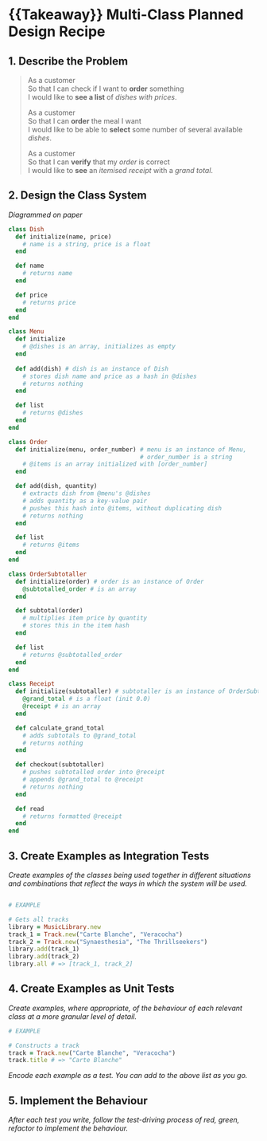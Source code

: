 # {{Takeaway}} Multi-Class Planned Design Recipe

## 1. Describe the Problem

> As a customer  
> So that I can check if I want to **order** something  
> I would like to **see a list** of *dishes with prices*.  
>   
> As a customer  
> So that I can **order** the meal I want  
> I would like to be able to **select** some number of several available *dishes*.  
>  
> As a customer  
> So that I can **verify** that my *order* is correct  
> I would like to **see** an *itemised receipt* with a *grand total*.  

## 2. Design the Class System

*Diagrammed on paper*

```ruby
class Dish
  def initialize(name, price)
    # name is a string, price is a float
  end

  def name
    # returns name
  end

  def price
    # returns price
  end
end

class Menu
  def initialize
    # @dishes is an array, initializes as empty
  end
  
  def add(dish) # dish is an instance of Dish
    # stores dish name and price as a hash in @dishes
    # returns nothing
  end

  def list
    # returns @dishes
  end
end

class Order
  def initialize(menu, order_number) # menu is an instance of Menu, 
                                     # order_number is a string
    # @items is an array initialized with [order_number]
  end

  def add(dish, quantity)
    # extracts dish from @menu's @dishes
    # adds quantity as a key-value pair
    # pushes this hash into @items, without duplicating dish
    # returns nothing
  end

  def list
    # returns @items
  end
end

class OrderSubtotaller
  def initialize(order) # order is an instance of Order
    @subtotalled_order # is an array
  end

  def subtotal(order)
    # multiplies item price by quantity
    # stores this in the item hash
  end

  def list
    # returns @subtotalled_order
  end
end

class Receipt
  def initialize(subtotaller) # subtotaller is an instance of OrderSubtotaller
    @grand_total # is a float (init 0.0)
    @receipt # is an array
  end

  def calculate_grand_total
    # adds subtotals to @grand_total
    # returns nothing
  end

  def checkout(subtotaller)
    # pushes subtotalled order into @receipt
    # appends @grand_total to @receipt
    # returns nothing
  end

  def read
    # returns formatted @receipt
  end
end
```

## 3. Create Examples as Integration Tests

_Create examples of the classes being used together in different situations and
combinations that reflect the ways in which the system will be used._

```ruby


```


```ruby
# EXAMPLE

# Gets all tracks
library = MusicLibrary.new
track_1 = Track.new("Carte Blanche", "Veracocha")
track_2 = Track.new("Synaesthesia", "The Thrillseekers")
library.add(track_1)
library.add(track_2)
library.all # => [track_1, track_2]
```

## 4. Create Examples as Unit Tests

_Create examples, where appropriate, of the behaviour of each relevant class at
a more granular level of detail._

```ruby
# EXAMPLE

# Constructs a track
track = Track.new("Carte Blanche", "Veracocha")
track.title # => "Carte Blanche"
```

_Encode each example as a test. You can add to the above list as you go._

## 5. Implement the Behaviour

_After each test you write, follow the test-driving process of red, green,
refactor to implement the behaviour._
